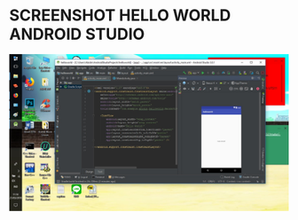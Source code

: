 SCREENSHOT HELLO WORLD ANDROID STUDIO
==
![alt text](https://github.com/ABIDINADIPRASETYO/Tahap-2-divisi-Mobile/blob/master/SS%20Android%20Studio%20Hello%20World/HelloworldAndroidstudio.jpg "Screenshot Hello World Android Studio")
